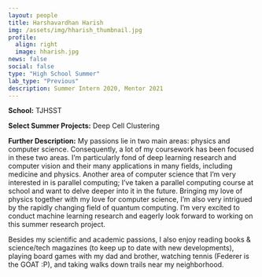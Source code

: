 ```yaml
---
layout: people
title: Harshavardhan Harish
img: /assets/img/hharish_thumbnail.jpg
profile:
  align: right
  image: hharish.jpg
news: false
social: false
type: "High School Summer"
lab_type: "Previous"
description: Summer Intern 2020, Mentor 2021
---
```



**School:** TJHSST

**Select Summer Projects:** Deep Cell Clustering

**Further Description:** My passions lie in two main areas: physics and computer science. Consequently, a lot of my coursework has been focused in these two areas. I’m particularly fond of deep learning research and computer vision and their many applications in many fields, including medicine and physics. Another area of computer science that I’m very interested in is parallel computing; I’ve taken a parallel computing course at school and want to delve deeper into it in the future. Bringing my love of physics together with my love for computer science, I’m also very intrigued by the rapidly changing field of quantum computing. I’m very excited to conduct machine learning research and eagerly look forward to working on this summer research project.



Besides my scientific and academic passions, I also enjoy reading books & science/tech magazines (to keep up to date with new developments), playing board games with my dad and brother, watching tennis (Federer is the GOAT :P), and taking walks down trails near my neighborhood.

